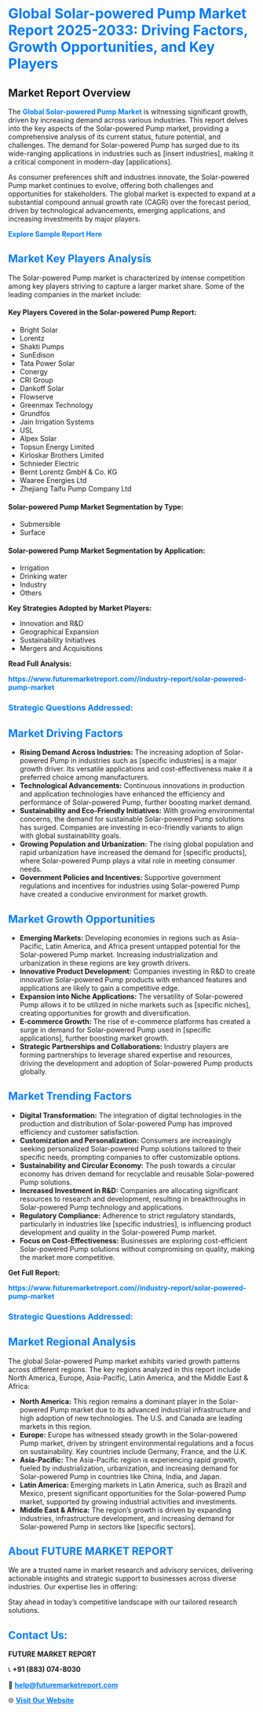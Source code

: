 <h1 style="color: #007BFF;">Global Solar-powered Pump Market Report 2025-2033: Driving Factors, Growth Opportunities, and Key Players</h1>

<section id="overview">
<h2>Market Report Overview</h2>
<p>The <a href="https://www.futuremarketreport.com//industry-report/solar-powered-pump-market" style="color: #007BFF; text-decoration: none;"><strong>Global Solar-powered Pump Market</strong></a> is witnessing significant growth, driven by increasing demand across various industries. This report delves into the key aspects of the Solar-powered Pump market, providing a comprehensive analysis of its current status, future potential, and challenges. The demand for Solar-powered Pump has surged due to its wide-ranging applications in industries such as [insert industries], making it a critical component in modern-day [applications].</p>
<p>As consumer preferences shift and industries innovate, the Solar-powered Pump market continues to evolve, offering both challenges and opportunities for stakeholders. The global market is expected to expand at a substantial compound annual growth rate (CAGR) over the forecast period, driven by technological advancements, emerging applications, and increasing investments by major players.</p>
</section>

<section id="overview">
<p><a href="https://www.futuremarketreport.com//request-sample/reportId=57785" style="color: #007BFF; text-decoration: none;"><strong>Explore Sample Report Here</strong></a></p>
</section>

<section id="key-players">
<h2 style="color: #007BFF;">Market Key Players Analysis</h2>
<p>The Solar-powered Pump market is characterized by intense competition among key players striving to capture a larger market share. Some of the leading companies in the market include:</p>
<h4>Key Players Covered in the Solar-powered Pump Report:</h4>
<ul><li>Bright Solar</li><li>Lorentz</li><li>Shakti Pumps</li><li>SunEdison</li><li>Tata Power Solar</li><li>Conergy</li><li>CRI Group</li><li>Dankoff Solar</li><li>Flowserve</li><li>Greenmax Technology</li><li>Grundfos</li><li>Jain Irrigation Systems</li><li>USL</li><li>Alpex Solar</li><li>Topsun Energy Limited</li><li>Kirloskar Brothers Limited</li><li>Schnieder Electric</li><li>Bernt Lorentz GmbH &amp; Co. KG</li><li>Waaree Energies Ltd</li><li>Zhejiang Taifu Pump Company Ltd</li></ul>
<h4>Solar-powered Pump Market Segmentation by Type:</h4>
<ul><li>Submersible</li><li>Surface</li></ul>

<h4>Solar-powered Pump Market Segmentation by Application:</h4>
<ul><li>Irrigation</li><li>Drinking water</li><li>Industry</li><li>Others</li></ul>
<p><strong>Key Strategies Adopted by Market Players:</strong></p>
<ul>
<li>Innovation and R&D</li>
<li>Geographical Expansion</li>
<li>Sustainability Initiatives</li>
<li>Mergers and Acquisitions</li>
</ul>
</section>

<section>
<p><strong>Read Full Analysis: </strong></p><a href="https://www.futuremarketreport.com//industry-report/solar-powered-pump-market" style="color: #007BFF; text-decoration: none;"><strong>https://www.futuremarketreport.com//industry-report/solar-powered-pump-market</strong></a>
<h3 style="color: #007BFF;">Strategic Questions Addressed:</h3>
</section>

<section id="driving-factors">
<h2 style="color: #007BFF;">Market Driving Factors</h2>
<ul>
<li><strong>Rising Demand Across Industries:</strong> The increasing adoption of Solar-powered Pump in industries such as [specific industries] is a major growth driver. Its versatile applications and cost-effectiveness make it a preferred choice among manufacturers.</li>
<li><strong>Technological Advancements:</strong> Continuous innovations in production and application technologies have enhanced the efficiency and performance of Solar-powered Pump, further boosting market demand.</li>
<li><strong>Sustainability and Eco-Friendly Initiatives:</strong> With growing environmental concerns, the demand for sustainable Solar-powered Pump solutions has surged. Companies are investing in eco-friendly variants to align with global sustainability goals.</li>
<li><strong>Growing Population and Urbanization:</strong> The rising global population and rapid urbanization have increased the demand for [specific products], where Solar-powered Pump plays a vital role in meeting consumer needs.</li>
<li><strong>Government Policies and Incentives:</strong> Supportive government regulations and incentives for industries using Solar-powered Pump have created a conducive environment for market growth.</li>
</ul>
</section>

<section id="growth-opportunities">
<h2 style="color: #007BFF;">Market Growth Opportunities</h2>
<ul>
<li><strong>Emerging Markets:</strong> Developing economies in regions such as Asia-Pacific, Latin America, and Africa present untapped potential for the Solar-powered Pump market. Increasing industrialization and urbanization in these regions are key growth drivers.</li>
<li><strong>Innovative Product Development:</strong> Companies investing in R&D to create innovative Solar-powered Pump products with enhanced features and applications are likely to gain a competitive edge.</li>
<li><strong>Expansion into Niche Applications:</strong> The versatility of Solar-powered Pump allows it to be utilized in niche markets such as [specific niches], creating opportunities for growth and diversification.</li>
<li><strong>E-commerce Growth:</strong> The rise of e-commerce platforms has created a surge in demand for Solar-powered Pump used in [specific applications], further boosting market growth.</li>
<li><strong>Strategic Partnerships and Collaborations:</strong> Industry players are forming partnerships to leverage shared expertise and resources, driving the development and adoption of Solar-powered Pump products globally.</li>
</ul>
</section>

<section id="trending-factors">
<h2 style="color: #007BFF;">Market Trending Factors</h2>
<ul>
<li><strong>Digital Transformation:</strong> The integration of digital technologies in the production and distribution of Solar-powered Pump has improved efficiency and customer satisfaction.</li>
<li><strong>Customization and Personalization:</strong> Consumers are increasingly seeking personalized Solar-powered Pump solutions tailored to their specific needs, prompting companies to offer customizable options.</li>
<li><strong>Sustainability and Circular Economy:</strong> The push towards a circular economy has driven demand for recyclable and reusable Solar-powered Pump solutions.</li>
<li><strong>Increased Investment in R&D:</strong> Companies are allocating significant resources to research and development, resulting in breakthroughs in Solar-powered Pump technology and applications.</li>
<li><strong>Regulatory Compliance:</strong> Adherence to strict regulatory standards, particularly in industries like [specific industries], is influencing product development and quality in the Solar-powered Pump market.</li>
<li><strong>Focus on Cost-Effectiveness:</strong> Businesses are exploring cost-efficient Solar-powered Pump solutions without compromising on quality, making the market more competitive.</li>
</ul>
</section>

<section>
<p><strong>Get Full Report: </strong></p><a href="https://www.futuremarketreport.com//industry-report/solar-powered-pump-market" style="color: #007BFF; text-decoration: none;"><strong>https://www.futuremarketreport.com//industry-report/solar-powered-pump-market</strong></a>
<h3 style="color: #007BFF;">Strategic Questions Addressed:</h3>
</section>


<section id="regional-analysis">
<h2 style="color: #007BFF;">Market Regional Analysis</h2>
<p>The global Solar-powered Pump market exhibits varied growth patterns across different regions. The key regions analyzed in this report include North America, Europe, Asia-Pacific, Latin America, and the Middle East & Africa:</p>
<ul>
<li><strong>North America:</strong> This region remains a dominant player in the Solar-powered Pump market due to its advanced industrial infrastructure and high adoption of new technologies. The U.S. and Canada are leading markets in this region.</li>
<li><strong>Europe:</strong> Europe has witnessed steady growth in the Solar-powered Pump market, driven by stringent environmental regulations and a focus on sustainability. Key countries include Germany, France, and the U.K.</li>
<li><strong>Asia-Pacific:</strong> The Asia-Pacific region is experiencing rapid growth, fueled by industrialization, urbanization, and increasing demand for Solar-powered Pump in countries like China, India, and Japan.</li>
<li><strong>Latin America:</strong> Emerging markets in Latin America, such as Brazil and Mexico, present significant opportunities for the Solar-powered Pump market, supported by growing industrial activities and investments.</li>
<li><strong>Middle East & Africa:</strong> The region’s growth is driven by expanding industries, infrastructure development, and increasing demand for Solar-powered Pump in sectors like [specific sectors].</li>
</ul>
</section>

<footer>
<h2 style="color: #007BFF;">About FUTURE MARKET REPORT</h2>
<p>We are a trusted name in market research and advisory services, delivering actionable insights and strategic support to businesses across diverse industries. Our expertise lies in offering:</p>

<p>Stay ahead in today’s competitive landscape with our tailored research solutions.</p>

<h2 style="color: #007BFF;">Contact Us:</h2>
<p><strong>FUTURE MARKET REPORT</strong></p>
<p>📞 <strong>+91 (883) 074-8030</strong></p>
<p>📧 <strong><a href="mailto:help@futuremarketreport.com" style="color: #007BFF;">help@futuremarketreport.com</a></strong></p>
<p>🌐 <strong><a href="https://www.futuremarketreport.com/" style="color: #007BFF;">Visit Our Website</a></strong></p>
</footer>